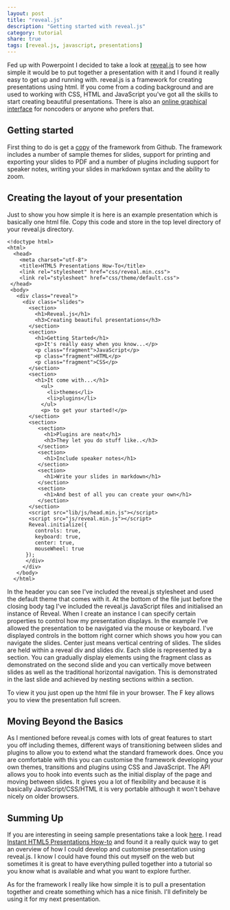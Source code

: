 ```yaml
---
layout: post
title: "reveal.js"
description: "Getting started with reveal.js"
category: tutorial
share: true
tags: [reveal.js, javascript, presentations]
---
```

Fed up with Powerpoint I decided to take a look at [reveal.js](http://lab.hakim.se/reveal-js/#/) to see how simple it would be to put together a presentation with it and I found it really easy to get up and running with. reveal.js is a framework for creating presentations using html. If you come from a coding background and are used to working with CSS, HTML and JavaScript you've got all the skills to start creating beautiful presentations. There is also an [online graphical interface](http://slid.es/) for noncoders or anyone who prefers that.

## Getting started

First thing to do is get a [copy](https://github.com/hakimel/reveal.js/) of the framework from Github. The framework includes a number of sample themes for slides, support for printing and exporting your slides to PDF and a number of plugins including support for speaker notes, writing your slides in markdown syntax and the ability to zoom.

## Creating the layout of your presentation

Just to show you how simple it is here is an example presentation which is basically one html file. Copy this code and store in the top level directory of your reveal.js directory.

    <!doctype html>
    <html>
      <head>
        <meta charset="utf-8">
	    <title>HTML5 Presentations How-To</title>
	    <link rel="stylesheet" href="css/reveal.min.css">
	    <link rel="stylesheet" href="css/theme/default.css">
     </head>
     <body>
       <div class="reveal">
	     <div class="slides">
	       <section>
             <h1>Reveal.js</h1>
             <h3>Creating beautiful presentations</h3>
           </section>
           <section>
             <h1>Getting Started</h1>
             <p>It's really easy when you know...</p>
             <p class="fragment">JavaScript</p>
             <p class="fragment">HTML</p>
             <p class="fragment">CSS</p>
           </section>
	       <section>
             <h1>It come with...</h1>
               <ul>
                 <li>themes</li>
                 <li>plugins</li>
               </ul>
               <p> to get your started!</p>
           </section>
           <section>
              <section>
                <h1>Plugins are neat</h1>
                <h3>They let you do stuff like..</h3>
              </section>
              <section>
                <h1>Include speaker notes</h1>
              </section>
              <section>
                <h1>Write your slides in markdown</h1>
              </section>
              <section>
                <h1>And best of all you can create your own</h1>
              </section>
           </section>
	       <script src="lib/js/head.min.js"></script>
	       <script src="js/reveal.min.js"></script>
           Reveal.initialize({
             controls: true,
             keyboard: true,
             center: true,
             mouseWheel: true
		  });
          </div>
         </div>
       </body>
      </html>

In the header you can see I've included the reveal.js stylesheet and used the default theme that comes with it. At the bottom of the file just before the closing body tag I've included the reveal.js JavaScript files and initialised an instance of Reveal. When I create an instance I can specify certain properties to control how my presentation displays. In the example I've allowed the presentation to be navigated via the mouse or keyboard. I've displayed controls in the bottom right corner which shows you how you can navigate the slides. Center just means vertical centring of slides.
The slides are held within a reveal div and slides div. Each slide is represented by a section. You can gradually display elements using the fragment class as demonstrated on the second slide and you can vertically move between slides as well as the traditional horizontal navigation. This is demonstrated in the last slide and achieved by nesting sections within a section.

To view it you just open up the html file in your browser. The F key allows you to view the presentation full screen. 

## Moving Beyond the Basics

As I mentioned before reveal.js comes with lots of great features to start you off including themes, different ways of transitioning between slides and plugins to allow you to extend what the standard framework does. Once you are comfortable with this you can customise the framework developing your own themes, transitions and plugins using CSS and JavaScript. The API allows you to hook into events such as the initial display of the page and moving between slides. It gives you a lot of flexibility and because it is basically JavaScript/CSS/HTML it is very portable although it won't behave nicely on older browsers.

## Summing Up

If you are interesting in seeing sample presentations take a look [here](https://github.com/hakimel/reveal.js/wiki/Example-Presentations). I read [Instant HTML5 Presentations How-to](http://www.packtpub.com/how-to-html5-presentations/book) and found it a really quick way to get an overview of how I could develop and customise presentation using reveal.js. I know I could have found this out myself on the web but sometimes it is great to have everything pulled together into a tutorial so you know what is available and what you want to explore further.

As for the framework I really like how simple it is to pull a presentation together and create something which has a nice finish. I'll definitely be using it for my next presentation.